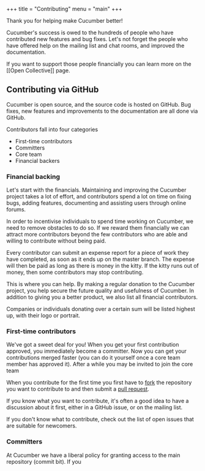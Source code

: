 +++
title = "Contributing"
menu = "main"
+++

Thank you for helping make Cucumber better!

Cucumber's success is owed to the hundreds of people who have contributed new
features and bug fixes. Let's not forget the people who have offered help on the
mailing list and chat rooms, and improved the documentation.

If you want to support those people financially you can learn more on the
[[Open Collective]] page.

## Contributing via GitHub

Cucumber is open source, and the source code is hosted on GitHub. Bug fixes,
new features and improvements to the documentation are all done via GitHub.

Contributors fall into four categories

* First-time contributors
* Committers
* Core team
* Financial backers

### Financial backing

Let's start with the financials. Maintaining and improving the Cucumber project
takes a lot of effort, and contributors spend a lot on time on fixing bugs,
adding features, documenting and assisting users through online forums.

In order to incentivise individuals to spend time working on Cucumber, we need
to remove obstacles to do so. If we reward them financially we can attract more
contributors beyond the few contributors who are able and willing to contribute
without being paid.

Every contributor can submit an expense report for a piece of work they have completed,
as soon as it ends up on the master branch. The expense will then be paid as long
as there is money in the kitty. If the kitty runs out of money, then some contributors
may stop contributing.

This is where you can help. By making a regular donation to the Cucumber project,
you help secure the future quality and usefulness of Cucumber. In addition to
giving you a better product, we also list all financial contributors.

Companies or individuals donating over a certain sum will be listed highest up,
with their logo or portrait.

### First-time contributors

We've got a sweet deal for you! When you get your first contribution approved,
you immediately become a committer. Now you can get your contributions merged faster
(you can do it yourself once a core team member has approved it). After a while
you may be invited to join the core team

When you contribute for the first time you first have to [fork](https://guides.github.com/activities/forking/) the repository you
want to contribute to and then submit a [pull request](https://guides.github.com/activities/forking/#making-a-pull-request).

If you know what you want to contribute, it's often a good idea to have a discussion
about it first, either in a GitHub issue, or on the mailing list.

If you don't know what to contribute, check out the list of open issues that
are suitable for newcomers.

### Committers

At Cucumber we have a liberal policy for granting access to the main repository (commit bit).
If you
